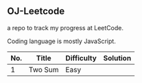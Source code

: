 ## OJ-Leetcode
a repo to track my progress at LeetCode.

Coding language is mostly JavaScript.


| No. | Title   | Difficulty | Solution |
| --- | ------- | ---------- | -------- |
| 1   | Two Sum | Easy       |

